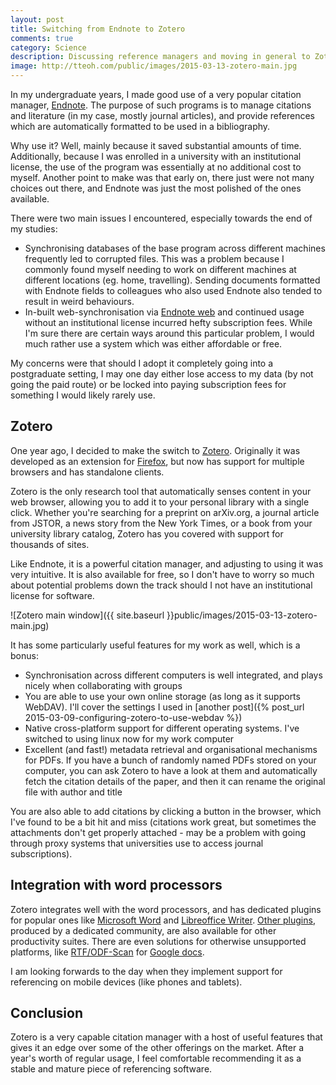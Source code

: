 ```yaml
---
layout: post
title: Switching from Endnote to Zotero
comments: true
category: Science
description: Discussing reference managers and moving in general to Zotero from Endnote, and the differences that make it worthwhile
image: http://tteoh.com/public/images/2015-03-13-zotero-main.jpg
---
```


In my undergraduate years, I made good use of a very popular citation manager, [Endnote](http://endnote.com/). The purpose of such programs is to manage citations and literature (in my case, mostly journal articles), and provide references which are automatically formatted to be used in a bibliography. 

Why use it? Well, mainly because it saved substantial amounts of time. Additionally, because I was enrolled in a university with an institutional license, the use of the program was essentially at no additional cost to myself. Another point to make was that early on, there just were not many choices out there, and Endnote was just the most polished of the ones available. 

There were two main issues I encountered, especially towards the end of my studies: 

<!--break-->

- Synchronising databases of the base program across different machines frequently led to corrupted files. This was a problem because I commonly found myself needing to work on different machines at different locations (eg. home, travelling). Sending documents formatted with Endnote fields to colleagues who also used Endnote also tended to result in weird behaviours. 
- In-built web-synchronisation via [Endnote web](https://www.myendnoteweb.com/) and continued usage without an institutional license incurred hefty subscription fees. While I'm sure there are certain ways around this particular problem, I would much rather use a system which was either affordable or free.

My concerns were that should I adopt it completely going into a postgraduate setting, I may one day either lose access to my data (by not going the paid route) or be locked into paying subscription fees for something I would likely rarely use.

## Zotero

One year ago, I decided to make the switch to [Zotero](https://www.zotero.org/). Originally it was developed as an extension for [Firefox](https://www.mozilla.org/en-US/firefox/desktop/), but now has support for multiple browsers and has standalone clients. 

<div class="message">
  Zotero is the only research tool that automatically senses content in your web browser, allowing you to add it to your personal library with a single click. Whether you're searching for a preprint on arXiv.org, a journal article from JSTOR, a news story from the New York Times, or a book from your university library catalog, Zotero has you covered with support for thousands of sites.
</div>

Like Endnote, it is a powerful citation manager, and adjusting to using it was very intuitive. It is also available for free, so I don't have to worry so much about potential problems down the track should I not have an institutional license for software. 

![Zotero main window]({{ site.baseurl }}public/images/2015-03-13-zotero-main.jpg)

It has some particularly useful features for my work as well, which is a bonus:

- Synchronisation across different computers is well integrated, and plays nicely when collaborating with groups
- You are able to use your own online storage (as long as it supports WebDAV). I'll cover the settings I used in [another post]({% post_url 2015-03-09-configuring-zotero-to-use-webdav %})
- Native cross-platform support for different operating systems. I've switched to using linux now for my work computer
- Excellent (and fast!) metadata retrieval and organisational mechanisms for PDFs. If you have a bunch of randomly named PDFs stored on your computer, you can ask Zotero to have a look at them and automatically fetch the citation details of the paper, and then it can rename the original file with author and title

You are also able to add citations by clicking a button in the browser, which I've found to be a bit hit and miss (citations work great, but sometimes the attachments don't get properly attached - may be a problem with going through proxy systems that universities use to access journal subscriptions). 

## Integration with word processors

Zotero integrates well with the word processors, and has dedicated plugins for popular ones like [Microsoft Word](https://products.office.com/en-us/word) and [Libreoffice Writer](http://www.libreoffice.org/discover/writer/). [Other plugins](https://www.zotero.org/support/plugins), produced by a dedicated community, are also available for other productivity suites. There are even solutions for otherwise unsupported platforms, like [RTF/ODF-Scan](http://zotero-odf-scan.github.io/zotero-odf-scan) for [Google docs](http://docs.google.com).

I am looking forwards to the day when they implement support for referencing on mobile devices (like phones and tablets). 

## Conclusion

Zotero is a very capable citation manager with a host of useful features that gives it an edge over some of the other offerings on the market. After a year's worth of regular usage, I feel comfortable recommending it as a stable and mature piece of referencing software. 

